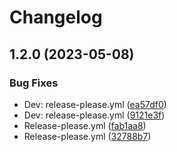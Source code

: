 # Changelog

## 1.2.0 (2023-05-08)


### Bug Fixes

* Dev: release-please.yml ([ea57df0](https://github.com/NoNameItem/read-comics/commit/ea57df0d5a132dd26e3439025b9db81e1123f350))
* Dev: release-please.yml ([9121e3f](https://github.com/NoNameItem/read-comics/commit/9121e3fded1d3849095b2bf19edaf4779f23f336))
* Release-please.yml ([fab1aa8](https://github.com/NoNameItem/read-comics/commit/fab1aa88c9624a321ab2ddf52377dbfaa321a233))
* Release-please.yml ([32788b7](https://github.com/NoNameItem/read-comics/commit/32788b7fad6feb0d2b2a8e4df05f5edd7eff01a4))
